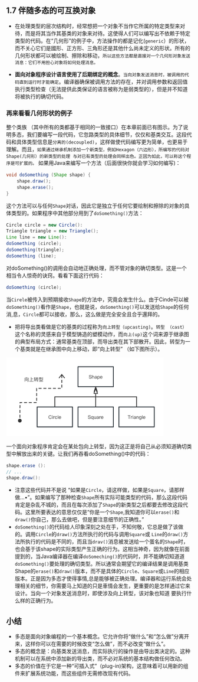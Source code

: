 ## 1.7 伴随多态的可互换对象

- 在处理类型的层次结构时，经常想把一个对象不当作它所属的特定类型来对待，而是将其当作其基类的对象来对待。这使得人们可以编写出不依赖于特定类型的代码。在“几何形”的例子中，方法操作的都是记化(`generic`）的形状，而不关心它们是國形、正方形、三角形还是其他什么尚未定义的形状。所有的几何形状都可以被绘制、擦除和移动，`所以这些方法都是直接对一个几何形对象发送消息：它们不用担心对象将如何处理消息。`

- **面向对象程序设计语言使用了后期绑定的概念**。`当向对象发送消息时，被调用的代码直到运行时才能确定`。编译器确保被调用方法的存在，并对调用参数和返回值执行类型检查（无法提供此类保证的语言被称为是弱类型的），但是并不知道将被执行的确切代码。


### 再来看看几何形状的例子
整个类族 （其中所有的类都基于相同的一致接口）在本章前面已有图示。为了说明多态，我们要编写一段代码，它忽路类型的具体细节，仅仅和基类交互。这段代码和具体类型信息是`分离的(decoupled)`，这样做使代码编写更为简单，也更易于理解。而且，`如果通过继承机制添加一个新类型，例如Hexagon（六边形），所编写的代码对Shape(几何形）的新类型的处理 与对已有类型的处理会同样出色。正因为如此，可以称这个程序是可扩展的。`
如果用Java来编写一个方法（后面很快你就会学习如何编写)：
```java
void doSomething (Shape shape) {
    shape.draw();
    shape.erase();
}
```
这个方法可以与任何`Shape`对话，因此它是独立于任何它要绘制和擦除的对象的具体类型的。如果程序中其他部分用到了`doSomething()`方法：
```java
Circle circle = new Circle():
Triangle triangle = new Triangle();
Line line = new Line():
doSomething (circle);
doSomething(triangle);
doSomething (line);
```
对doSomething()的调用会自动地正确处理，而不管对象的确切类型。这是一个相当令人惊奇的诀窍。看看下面这行代码：
```java
doSomething (circle);
```
当`Cirele`被传入到预期接收`Shape`的方法中，究竟会发生什么。由于Cinde可以被`doSomething()`看作是`Shape`，也就是说，`doSomething()`可以发送给`Shape`的任何消,息，`Circle`都可以接收，那么，这么做是完全安全且合乎還拜的。

- 把将导出类看做是它的基类的过程称为`向上转型（upcasting)`。`转型 （cast）`这个名称的灵感来自于模型铸造的塑模动作，而`向上(up)`这个词来源于继承图的典型布局方式：通常基类在顶部，而导出类在其下部散开。因此，转型为一个基类就是在继承图中向上移动，即“向上转型”
（如下图所示）。

![1.7](../images/1/1.7.png)

一个面向对象程序肯定会在某处包向上转型，因为这正是将自己从必须知道确切类型中解放出来的关键。让我们再吞看doSomething()中的代码：
```java
shape.erase ():
// ...
shape.draw():
```
- 注意这些代码并不是说 “如果是`Circle`，请这样做，如果是`Square`，请那样做…•”。如果编写了那种检查`Shape`所有实际可能类型的代码，那么这段代码肯定是杂乱不城的，而且在每次添加了`Shape`的新类型之后都要去修改这段代码。这里所要表达的意思仅仅是“你是一个`Shape`,我知道你可以`erase()`和`draw()`你自己，那么去做吧，但是要注意细节的正确性。”
- `doSomething()`的代码给人印象深刻之处在手，不知何敬，它总是做了该做的。调用`Circle`的`draw()`方法所执行的代码与调用`Square`或 `Line`的`draw()`方法所执行的代码是不同的，而且当`drav()`消息被发送给一个蛋名的`Shape`时，也会基于该shape的实际类型产生正确的行为。这相当神奇，因为就像在前面提到的，当Java编译器在编译`doSomeching()`的代码时，并不能确切知道道`doSomething()`要处理的确切类型。所以通常会期望它的编译结果是调用基类Shape的`erase()`和`draw()`版本，而不是具体的`Circle`、`Square`或`Line`的相应版本。正是因为多态才使得事情,总是能够被正确处理。编译器和运行系统会处理相关的细节，你需要马上知道的只是車情会发生，更重要的是怎样通过它来设计。当向一个对象发送消息时，即使涉及向上转型，该对象也知道
要执行什么样的正确行为。

## 小结
- 多态是面向对象编程的一个基本概念。它允许你将“做什么”和“怎么做”分离开来，这样你可以在需要的时候改变“怎么做”，而不必改变“做什么”。
- 多态的概念是：向基类发送消息，而实际执行的操作是由导出类决定的。这种机制可以在系统中添加新的导出类，而不必对系统的基本结构做任何改动。
- 多态的价值在于它是一种“可插入式”（plug-in)架构，这意味着可以用新的组件来扩展系统功能，而这些组件无需修改现有代码。
